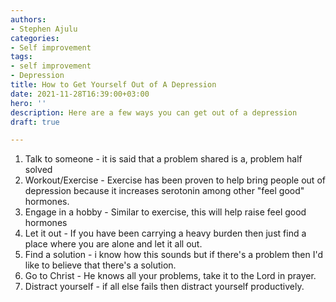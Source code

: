 ```yaml
---
authors:
- Stephen Ajulu
categories:
- Self improvement
tags:
- self improvement
- Depression
title: How to Get Yourself Out of A Depression
date: 2021-11-28T16:39:00+03:00
hero: ''
description: Here are a few ways you can get out of a depression
draft: true

---
```

1. Talk to someone - it is said that a problem shared is a, problem half solved
2. Workout/Exercise - Exercise has been proven to help bring people out of depression because it increases serotonin among other "feel good" hormones. 
3. Engage in a hobby - Similar to exercise, this will help raise feel good hormones
4. Let it out - If you have been carrying a heavy burden then just find a place where you are alone and let it all out. 
5. Find a solution - i know how this sounds but if there's a problem then I'd like to believe that there's a solution. 
6. Go to Christ - He knows all your problems, take it to the Lord in prayer. 
7. Distract yourself - if all else fails then distract yourself productively. 